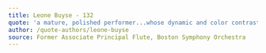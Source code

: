 ```yaml
---
title: Leone Buyse - 132
quote: 'a mature, polished performer...whose dynamic and color contrasts enhance his ability to communicate - Bravo!'
author: /quote-authors/leone-buyse
source: Former Associate Principal Flute, Boston Symphony Orchestra
---
```

